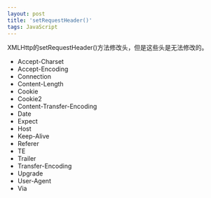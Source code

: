 ```yaml
---
layout: post
title: 'setRequestHeader()'
tags: JavaScript
---
```

XMLHttp的setRequestHeader()方法修改头，但是这些头是无法修改的。

 - Accept-Charset
 - Accept-Encoding
 - Connection
 - Content-Length
 - Cookie
 - Cookie2
 - Content-Transfer-Encoding
 - Date
 - Expect
 - Host
 - Keep-Alive
 - Referer
 - TE
 - Trailer
 - Transfer-Encoding
 - Upgrade
 - User-Agent
 - Via